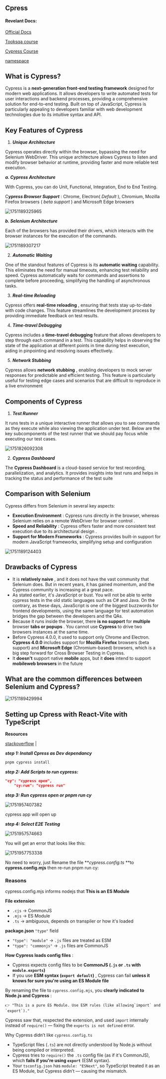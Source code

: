 ## **Cpress**

#### Revelant Docs:

[Official Docs](https://www.cypress.io/)

[Tooksqa course](https://www.toolsqa.com/cypress/what-is-cypress/ "tooksqa")

[Cypress Course](https://cypress-course.vercel.app/)

[namespace ](https://typescript-eslint.io/rules/no-namespace/)

## What is Cypress?

Cypress is a **next-generation front-end testing framework** designed for modern web applications. It allows developers to write automated tests for user interactions and backend processes, providing a comprehensive solution for end-to-end testing. Built on top of JavaScript, Cypress is particularly appealing to developers familiar with web development technologies due to its intuitive syntax and API.

## Key Features of Cypress

1. ***Unique Architecture***

Cypress operates directly within the browser, bypassing the need for Selenium WebDriver. This unique architecture allows Cypress to listen and modify browser behavior at runtime, providing faster and more reliable test execution.

***a. Cypress Architecture***

With Cypress, you can do Unit, Functional, Integration, End to End Testing.

C***ypress Browser Support*** : Chrome, Electron( *Default* ), Chromium, Mozilla Firefox browsers ( *beta support* ) and Microsoft Edge browsers

![1751189325965](image/README/1751189325965.png)

***b. Selenium Architecture***

Each of the browsers has provided their drivers, which interacts with the browser instances for the execution of the commands.

![1751189307217](image/README/1751189307217.png)

2. ***Automatic Waiting***

One of the standout features of Cypress is its **automatic waiting** capability. This eliminates the need for manual timeouts, enhancing test reliability and speed. Cypress automatically waits for commands and assertions to complete before proceeding, simplifying the handling of asynchronous tasks.

3. ***Real-time Reloading***

Cypress offers  **real-time reloading** , ensuring that tests stay up-to-date with code changes. This feature streamlines the development process by providing immediate feedback on test results.

4. ***Time-travel Debugging***

Cypress includes a **time-travel debugging** feature that allows developers to step through each command in a test. This capability helps in observing the state of the application at different points in time during test execution, aiding in pinpointing and resolving issues effectively.

5. ***Network Stubbing***

Cypress allows  **network stubbing** , enabling developers to mock server responses for predictable and efficient testing. This feature is particularly useful for testing edge cases and scenarios that are difficult to reproduce in a live environment

## Components of Cypress

1. ***Test Runner***

It runs tests in a unique interactive runner that allows you to see commands as they execute while also viewing the application under test. Below are the key subcomponents of the test runner that we should pay focus while executing our test cases.

![1751826092308](image/README/1751826092308.png)

2. ***Cypress Dashboard***

The **Cypress Dashboard** is a cloud-based service for test recording, parallelization, and analytics. It provides insights into test runs and helps in tracking the status and performance of the test suite

## **Comparison with Selenium**

Cypress differs from Selenium in several key aspects:

* **Execution Environment** : Cypress runs directly in the browser, whereas Selenium relies on a remote WebDriver for browser control  .
* **Speed and Reliability** : Cypress offers faster and more consistent test execution due to its architectural design  .
* **Support for Modern Frameworks** : Cypress provides built-in support for modern JavaScript frameworks, simplifying setup and configuration

![1751189124403](image/README/1751189124403.png)

## Drawbacks of Cypress

* It is  **relatively naive** , and it does not have the vast community that Selenium does. But in recent years, it has gained momentum, and the Cypress community is increasing at a great pace.
* As stated earlier, it's JavaScript or bust. You will not be able to write cypress tests in the old static languages such as C# and Java. On the contrary, as these days, JavaScript is one of the biggest buzzwords for frontend developments, using the same language for test automation bridges the gap between the developers and the QAs.
* Because it runs inside the browser, there **is no support** for **multiple** browser  **tabs or popups** . You cannot use **Cypress** to drive two browsers instances at the same time.
* Before Cypress 4.0.0, it used to support only Chrome and Electron. **Cypress 4.0.0** includes support for **Mozilla Firefox** browsers (beta support) and **Microsoft Edge** (Chromium-based) browsers, which is a big step forward for Cross Browser Testing in Cypress.
* It **doesn't** support native **mobile** apps, but it **does** intend to support **mobileweb browsers** in the future

## What are the common differences between Selenium and Cypress?

![1751189429994](image/README/1751189429994.png)

## Setting up Cpress with React-Vite with TypeScript

**Resources**

[stackoverflow](https://stackoverflow.com/questions/76131497/when-setting-up-cypress-configfile-is-invalid) |

***step 1: Install Cpress as Dev dependancy***

```bash
pnpm cypress install
```



***step 2: Add Scripts to run cypress:***

```json
"cy": "cypress open",
    "cy:run": "cypress run"
```

***step 3: Run cypress open or pnpm run cy***

![1751957407382](image/README/1751957407382.png)

cypress app will open up 

***step 4: Select E2E Testing***

![1751957574663](image/README/1751957574663.png)

You will get an error that looks like this: 

![1751957753338](image/README/1751957753338.png)

No need to worry, just Rename the file ***cypress.config.ts* **to **cypress.config.mjs** then re-run pnpm run cy:

### Reasons

cypress.config.mjs informs nodejs that **This is an ES Module**

**File extension**

* `.cjs` → CommonJS
* `.mjs` → ES Module
* `.ts` → ambiguous, depends on transpiler or how it's loaded

**package.json** `"type"` field

* `"type": "module"` → `.js` files are treated as ESM
* `"type": "commonjs"` → `.js` files are CommonJS

 **How Cypress loads config files** :

* Cypress expects config files to be **CommonJS (`.js` or `.ts` with `module.exports`)**
* If you use  **ESM syntax (`export default`)** , Cypress can fail **unless it knows for sure you're using an ES Module file**

By renaming the file to `cypress.config.mjs`, you  **clearly indicated to Node.js and Cypress** :

    👉 "This is a pure ES Module. Use ESM rules (like allowing`import` and `export`)."

Cypress saw that, respected the extension, and used `import` internally instead of `require()` — fixing the `exports is not defined` error.

Why Cypress didn’t like `cypress.config.ts`

* TypeScript files (`.ts`) are not directly understood by Node.js without being compiled or interpreted.
* Cypress tries to `require()` the `.ts` config file (as if it's CommonJS), which **fails if you're using `export`** (ESM syntax).
* Your `tsconfig.json` has `module: "ESNext"`, so TypeScript treated it as an ES Module, but Cypress didn’t — causing the mismatch.

